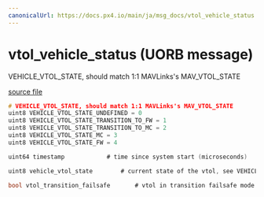 ```yaml
---
canonicalUrl: https://docs.px4.io/main/ja/msg_docs/vtol_vehicle_status
---
```


# vtol_vehicle_status (UORB message)

VEHICLE_VTOL_STATE, should match 1:1 MAVLinks's MAV_VTOL_STATE

[source file](https://github.com/PX4/PX4-Autopilot/blob/release/1.13/msg/vtol_vehicle_status.msg)

```c
# VEHICLE_VTOL_STATE, should match 1:1 MAVLinks's MAV_VTOL_STATE
uint8 VEHICLE_VTOL_STATE_UNDEFINED = 0
uint8 VEHICLE_VTOL_STATE_TRANSITION_TO_FW = 1
uint8 VEHICLE_VTOL_STATE_TRANSITION_TO_MC = 2
uint8 VEHICLE_VTOL_STATE_MC = 3
uint8 VEHICLE_VTOL_STATE_FW = 4

uint64 timestamp            # time since system start (microseconds)

uint8 vehicle_vtol_state        # current state of the vtol, see VEHICLE_VTOL_STATE

bool vtol_transition_failsafe       # vtol in transition failsafe mode

```
